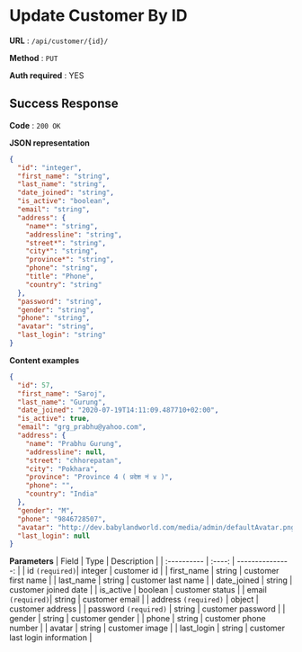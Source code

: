 # Update Customer By ID

**URL** : `/api/customer/{id}/`

**Method** : `PUT`

**Auth required** : YES

## Success Response

**Code** : `200 OK`

**JSON representation**

```json
{
  "id": "integer",
  "first_name": "string",
  "last_name": "string",
  "date_joined": "string",
  "is_active": "boolean",
  "email": "string",
  "address": {
    "name*": "string",
    "addressline": "string",
    "street*": "string",
    "city*": "string",
    "province*": "string",
    "phone": "string",
    "title": "Phone",
    "country": "string"
  },
  "password": "string",
  "gender": "string",
  "phone": "string",
  "avatar": "string",
  "last_login": "string"
}
```

**Content examples**

```json
{
  "id": 57,
  "first_name": "Saroj",
  "last_name": "Gurung",
  "date_joined": "2020-07-19T14:11:09.487710+02:00",
  "is_active": true,
  "email": "grg_prabhu@yahoo.com",
  "address": {
    "name": "Prabhu Gurung",
    "addressline": null,
    "street": "chhorepatan",
    "city": "Pokhara",
    "province": "Province 4 ( प्रदेश नं ४ )",
    "phone": "",
    "country": "India"
  },
  "gender": "M",
  "phone": "9846728507",
  "avatar": "http://dev.babylandworld.com/media/admin/defaultAvatar.png",
  "last_login": null
}
```

**Parameters**
| Field | Type | Description |
| :---------- | :----: | ---------------: |
| id `(required)`| integer | customer id |
| first_name | string | customer first name |
| last_name | string | customer last name |
| date_joined | string | customer joined date |
| is_active | boolean | customer status |
| email `(required)`| string | customer email |
| address `(required)` | object | customer address |
| password `(required)` | string | customer password |
| gender | string | customer gender |
| phone | string | customer phone number |
| avatar | string | customer image |
| last_login | string | customer last login information |
